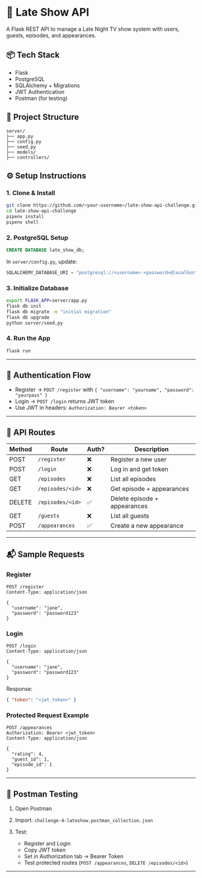 # 🌙 Late Show API

A Flask REST API to manage a Late Night TV show system with users, guests, episodes, and appearances.

## 📦 Tech Stack

* Flask
* PostgreSQL
* SQLAlchemy + Migrations
* JWT Authentication
* Postman (for testing)

## 📁 Project Structure

```
server/
├── app.py
├── config.py
├── seed.py
├── models/
├── controllers/
```

## ⚙️ Setup Instructions

### 1. Clone & Install

```bash
git clone https://github.com/<your-username>/late-show-api-challenge.git
cd late-show-api-challenge
pipenv install 
pipenv shell
```

### 2. PostgreSQL Setup

```sql
CREATE DATABASE late_show_db;
```

In `server/config.py`, update:

```python
SQLALCHEMY_DATABASE_URI = "postgresql://<username>:<password>@localhost:5432/late_show_db"
```

### 3. Initialize Database

```bash
export FLASK_APP=server/app.py
flask db init
flask db migrate -m "initial migration"
flask db upgrade
python server/seed.py
```

### 4. Run the App

```bash
flask run
```

---

## 🔐 Authentication Flow

* Register → `POST /register` with `{ "username": "yourname", "password": "yourpass" }`
* Login → `POST /login` returns JWT token
* Use JWT in headers:
  `Authorization: Bearer <token>`

---

## 🧪 API Routes

| Method | Route            | Auth? | Description                  |
| ------ | ---------------- | ----- | ---------------------------- |
| POST   | `/register`      | ❌     | Register a new user          |
| POST   | `/login`         | ❌     | Log in and get token         |
| GET    | `/episodes`      | ❌     | List all episodes            |
| GET    | `/episodes/<id>` | ❌     | Get episode + appearances    |
| DELETE | `/episodes/<id>` | ✅     | Delete episode + appearances |
| GET    | `/guests`        | ❌     | List all guests              |
| POST   | `/appearances`   | ✅     | Create a new appearance      |

---

## 📬 Sample Requests

### Register

```http
POST /register
Content-Type: application/json

{
  "username": "jane",
  "password": "password123"
}
```

### Login

```http
POST /login
Content-Type: application/json

{
  "username": "jane",
  "password": "password123"
}
```

Response:

```json
{ "token": "<jwt_token>" }
```

### Protected Request Example

```http
POST /appearances
Authorization: Bearer <jwt_token>
Content-Type: application/json

{
  "rating": 4,
  "guest_id": 1,
  "episode_id": 1
}
```

---

## 🧪 Postman Testing

1. Open Postman
2. Import: `challenge-4-lateshow.postman_collection.json`
3. Test:

   * Register and Login
   * Copy JWT token
   * Set in Authorization tab → Bearer Token
   * Test protected routes (`POST /appearances`, `DELETE /episodes/<id>`)

---

